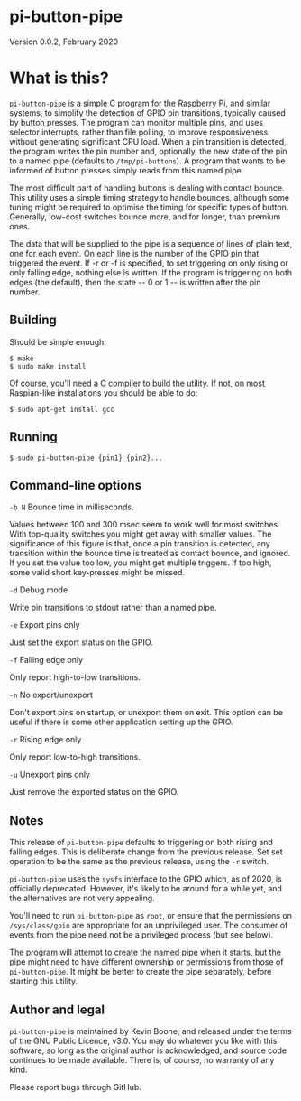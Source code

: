 # pi-button-pipe

Version 0.0.2, February 2020

# What is this?

`pi-button-pipe` is a simple C program for the 
Raspberry Pi, and similar systems, to simplify the
detection of GPIO pin transitions, typically caused by button
presses. The program can monitor multiple pins, and uses selector
interrupts, rather than file polling, to improve responsiveness 
without generating significant CPU load. When a pin transition
is detected, the program writes the pin number and, optionally,
the new state of the pin to a named pipe (defaults to
`/tmp/pi-buttons`). A program that wants to be informed of
button presses simply reads from this named pipe.

The most difficult part of handling buttons is dealing with
contact bounce. This utility uses a simple timing strategy
to handle bounces, although some tuning might be required to
optimise the timing for specific types of button. Generally,
low-cost switches bounce more, and for longer, than premium
ones.

The data that will be supplied to the pipe is a sequence of
lines of plain text, one for each event. On 
each line is the number of
the GPIO pin that triggered the event. If -r or -f is 
specified, to set triggering on only rising or only falling
edge, nothing else is written. If the program is triggering
on both edges (the default), then the state -- 0 or 1 --
is written after the pin number.


## Building

Should be simple enough:

    $ make
    $ sudo make install

Of course, you'll need a C compiler to build the utility. If not, on
most Raspian-like installations you should be able to do:

    $ sudo apt-get install gcc

## Running

    $ sudo pi-button-pipe {pin1} {pin2}...

## Command-line options

`-b N` Bounce time in milliseconds. 

Values between 100 and 300 msec seem
to work well for most switches. With top-quality switches you might
get away with smaller values. The significance of this figure is
that, once a pin transition is detected, any transition within the
bounce time is treated as contact bounce, and ignored. If you
set the value too low, you might get multiple triggers. If too
high, some valid short key-presses might be missed.

`-d` Debug mode

Write pin transitions to stdout rather than a named pipe.

`-e` Export pins only

Just set the export status on the GPIO.

`-f` Falling edge only 

Only report high-to-low transitions.

`-n` No export/unexport

Don't export pins on startup, or unexport them on exit. This
option can be useful if there is some other application setting
up the GPIO.

`-r` Rising edge only

Only report low-to-high transitions.

`-u` Unexport pins only

Just remove the exported status on the GPIO.

## Notes

This release of `pi-button-pipe` defaults to 
triggering on both rising and
falling edges. This is deliberate change from the previous
release. Set set operation to be the same as the previous
release, using the `-r` switch.

`pi-button-pipe` uses the `sysfs` interface to the GPIO which,
as of 2020, is officially deprecated. However, it's likely to
be around for a while yet, and the alternatives are not very
appealing.

You'll need to run `pi-button-pipe` as `root`, or ensure that
the permissions on <code>/sys/class/gpio</code> are appropriate
for an unprivileged user. The consumer of events from the 
pipe need not be a privileged process (but see below).

The program will attempt to create the named pipe when it
starts, but the pipe might need to have different ownership or
permissions from those of `pi-button-pipe`. It might be better
to create the pipe separately, before starting this utility. 

## Author and legal

`pi-button-pipe` is maintained by Kevin Boone, and released under
the terms of the GNU Public Licence, v3.0. You may do whatever
you like with this software, so long as the original author
is acknowledged, and source code continues to be made available.
There is, of course, no warranty of any kind.
 
Please report bugs through GitHub.


